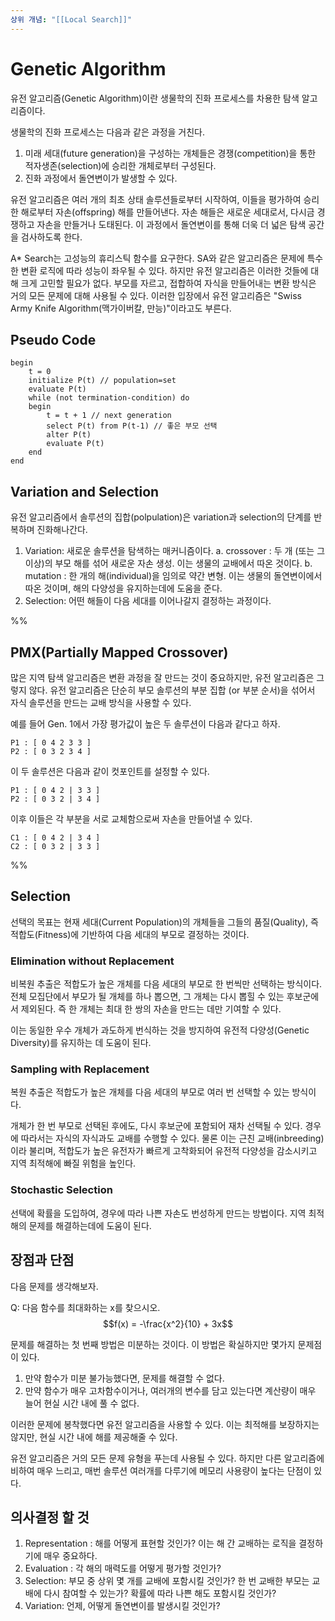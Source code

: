 ```yaml
---
상위 개념: "[[Local Search]]"
---
```

# Genetic Algorithm
유전 알고리즘(Genetic Algorithm)이란 생물학의 진화 프로세스를 차용한 탐색 알고리즘이다.

생물학의 진화 프로세스는 다음과 같은 과정을 거친다.

1. 미래 세대(future generation)을 구성하는 개체들은 경쟁(competition)을 통한 적자생존(selection)에 승리한 개체로부터 구성된다.
2. 진화 과정에서 돌연변이가 발생할 수 있다.

유전 알고리즘은 여러 개의 최초 상태 솔루션들로부터 시작하여, 이들을 평가하여 승리한 해로부터 자손(offspring) 해를 만들어낸다. 자손 해들은 새로운 세대로서, 다시금 경쟁하고 자손을 만들거나 도태된다. 이 과정에서 돌연변이를 통해 더욱 더 넓은 탐색 공간을 검사하도록 한다.

A* Search는 고성능의 휴리스틱 함수를 요구한다. SA와 같은 알고리즘은 문제에 특수한 변환 로직에 따라 성능이 좌우될 수 있다. 하지만 유전 알고리즘은 이러한 것들에 대해 크게 고민할 필요가 없다. 부모를 자르고, 접합하여 자식을 만들어내는 변환 방식은 거의 모든 문제에 대해 사용될 수 있다. 이러한 입장에서 유전 알고리즘은 "Swiss Army Knife Algorithm(맥가이버칼, 만능)"이라고도 부른다.

## Pseudo Code
```
begin 
	t = 0
	initialize P(t) // population=set
	evaluate P(t)
	while (not termination-condition) do 
	begin
		t = t + 1 // next generation
		select P(t) from P(t-1) // 좋은 부모 선택
		alter P(t)
		evaluate P(t)
	end
end
```

## Variation and Selection
유전 알고리즘에서 솔루션의 집합(polpulation)은 variation과 selection의 단계를 반복하며 진화해나간다.

1. Variation: 새로운 솔루션을 탐색하는 매커니즘이다. 
	a. crossover : 두 개 (또는 그 이상)의 부모 해를 섞어 새로운 자손 생성. 이는 생물의 교배에서 따온 것이다.
	b. mutation : 한 개의 해(individual)을 임의로 약간 변형. 이는 생물의 돌연변이에서 따온 것이며, 해의 다양성을 유지하는데에 도움을 준다.
2. Selection: 어떤 해들이 다음 세대를 이어나갈지 결정하는 과정이다.

%%
## PMX(Partially Mapped Crossover)
많은 지역 탐색 알고리즘은 변환 과정을 잘 만드는 것이 중요하지만, 유전 알고리즘은 그렇지 않다. 유전 알고리즘은 단순히 부모 솔루션의 부분 집합 (or 부분 순서)을 섞어서 자식 솔루션을 만드는 교배 방식을 사용할 수 있다.

예를 들어 Gen. 1에서 가장 평가값이 높은 두 솔루션이 다음과 같다고 하자.

	P1 : [ 0 4 2 3 3 ]
	P2 : [ 0 3 2 3 4 ]

이 두 솔루션은 다음과 같이 컷포인트를 설정할 수 있다.

	P1 : [ 0 4 2 | 3 3 ]
	P2 : [ 0 3 2 | 3 4 ]

이후 이들은 각 부분을 서로 교체함으로써 자손을 만들어낼 수 있다.

	C1 : [ 0 4 2 | 3 4 ]
	C2 : [ 0 3 2 | 3 3 ]
%%

## Selection
선택의 목표는 현재 세대(Current Population)의 개체들을 그들의 품질(Quality), 즉 적합도(Fitness)에 기반하여 다음 세대의 부모로 결정하는 것이다.

### Elimination without Replacement
비복원 추출은 적합도가 높은 개체를 다음 세대의 부모로 한 번씩만 선택하는 방식이다. 전체 모집단에서 부모가 될 개체를 하나 뽑으면, 그 개체는 다시 뽑힐 수 있는 후보군에서 제외된다. 즉 한 개체는 최대 한 쌍의 자손을 만드는 데만 기여할 수 있다.

이는 동일한 우수 개체가 과도하게 번식하는 것을 방지하여 유전적 다양성(Genetic Diversity)를 유지하는 데 도움이 된다.

### Sampling with Replacement
복원 추출은 적합도가 높은 개체를 다음 세대의 부모로 여러 번 선택할 수 있는 방식이다. 

개체가 한 번 부모로 선택된 후에도, 다시 후보군에 포함되어 재차 선택될 수 있다. 경우에 따라서는 자식의 자식과도 교배를 수행할 수 있다. 물론 이는 근친 교배(inbreeding)이라 불리며, 적합도가 높은 유전자가 빠르게 고착화되어 유전적 다양성을 감소시키고 지역 최적해에 빠질 위험을 높인다.

### Stochastic Selection
선택에 확률을 도입하여, 경우에 따라 나쁜 자손도 번성하게 만드는 방법이다. 지역 최적해의 문제를 해결하는데에 도움이 된다.


## 장점과 단점
다음 문제를 생각해보자.

Q: 다음 함수를 최대화하는 x를 찾으시오.
$$f(x) = -\frac{x^2}{10} + 3x$$


문제를 해결하는 첫 번째 방법은 미분하는 것이다. 이 방법은 확실하지만 몇가지 문제점이 있다.

1. 만약 함수가 미분 불가능했다면, 문제를 해결할 수 없다.
2. 만약 함수가 매우 고차함수이거나, 여러개의 변수를 담고 있는다면 계산량이 매우 늘어 현실 시간 내에 풀 수 없다.

이러한 문제에 봉착했다면 유전 알고리즘을 사용할 수 있다. 이는 최적해를 보장하지는 않지만, 현실 시간 내에 해를 제공해줄 수 있다.

유전 알고리즘은 거의 모든 문제 유형을 푸는데 사용될 수 있다. 하지만 다른 알고리즘에 비하여 매우 느리고, 매번 솔루션 여러개를 다루기에 메모리 사용량이 높다는 단점이 있다.

## 의사결정 할 것

1. Representation : 해를 어떻게 표현할 것인가? 이는 해 간 교배하는 로직을 결정하기에 매우 중요하다.
2. Evaluation : 각 해의 매력도를 어떻게 평가할 것인가?
3. Selection: 부모 중 상위 몇 개를 교배에 포함시킬 것인가? 한 번 교배한 부모는 교배에 다시 참여할 수 있는가? 확률에 따라 나쁜 해도 포함시킬 것인가?
4. Variation: 언제, 어떻게 돌연변이를 발생시킬 것인가?